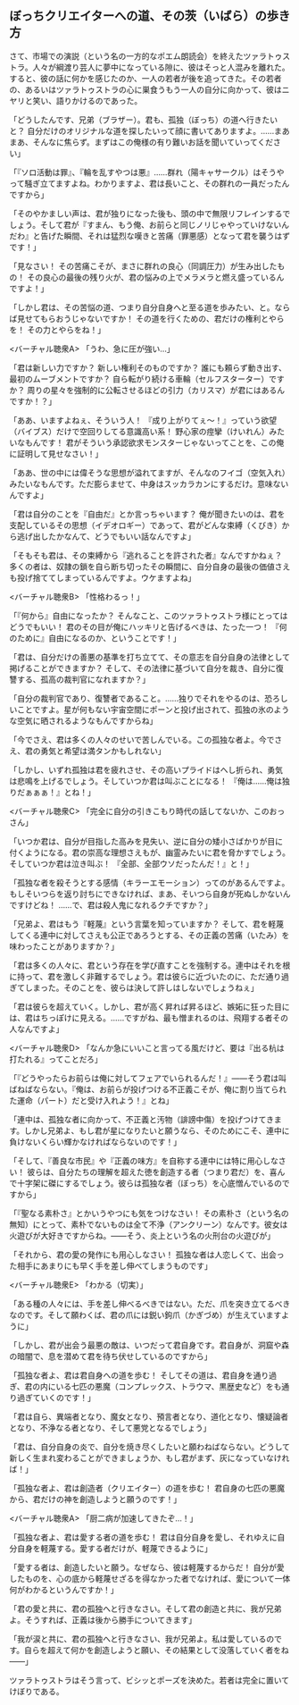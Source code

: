 ## ぼっちクリエイターへの道、その茨（いばら）の歩き方

さて、市場での演説（という名の一方的なポエム朗読会）を終えたツァラトゥストラ。人々が綱渡り芸人に夢中になっている隙に、彼はそっと人混みを離れた。すると、彼の話に何かを感じたのか、一人の若者が後を追ってきた。その若者の、あるいはツァラトゥストラの心に巣食うもう一人の自分に向かって、彼はニヤリと笑い、語りかけるのであった。

「どうしたんです、兄弟（ブラザー）。君も、孤独（ぼっち）の道へ行きたいと？ 自分だけのオリジナルな道を探したいって顔に書いてありますよ。……まあまあ、そんなに焦らず。まずはこの俺様の有り難いお話を聞いていってください」

「『ソロ活動は罪』、『輪を乱すやつは悪』……群れ（陽キャサークル）はそうやって騒ぎ立てますよね。わかりますよ、君は長いこと、その群れの一員だったんですから」

「そのやかましい声は、君が独りになった後も、頭の中で無限リフレインするでしょう。そして君が『すまん、もう俺、お前らと同じノリじゃやっていけないんだわ』と告げた瞬間、それは猛烈な嘆きと苦痛（罪悪感）となって君を襲うはずです！」

「見なさい！ その苦痛こそが、まさに群れの良心（同調圧力）が生み出したもの！ その良心の最後の残り火が、君の悩みの上でメラメラと燃え盛っているんですよ！」

「しかし君は、その苦悩の道、つまり自分自身へと至る道を歩みたい、と。ならば見せてもらおうじゃないですか！ その道を行くための、君だけの権利とやらを！ その力とやらをね！」

<バーチャル聴衆A> 「うわ、急に圧が強い…」

「君は新しい力ですか？ 新しい権利そのものですか？ 誰にも頼らず動き出す、最初のムーブメントですか？ 自ら転がり続ける車輪（セルフスターター）ですか？ 周りの星々を強制的に公転させるほどの引力（カリスマ）が君にはあるんですか！？」

「ああ、いますよねぇ、そういう人！ 『成り上がりてぇ～！』っていう欲望（バイブス）だけで空回りしてる意識高い系！ 野心家の痙攣（けいれん）みたいなもんです！ 君がそういう承認欲求モンスターじゃないってことを、この俺に証明して見せなさい！」

「ああ、世の中には偉そうな思想が溢れてますが、そんなのフイゴ（空気入れ）みたいなもんです。ただ膨らませて、中身はスッカラカンにするだけ。意味ないんですよ」

「君は自分のことを『自由だ』とか言っちゃいます？ 俺が聞きたいのは、君を支配しているその思想（イデオロギー）であって、君がどんな束縛（くびき）から逃げ出したかなんて、どうでもいい話なんですよ」

「そもそも君は、その束縛から『逃れることを許された者』なんですかねぇ？ 多くの者は、奴隷の鎖を自ら断ち切ったその瞬間に、自分自身の最後の価値さえも投げ捨ててしまっているんですよ。ウケますよね」

<バーチャル聴衆B> 「性格わるっ！」

「『何から』自由になったか？ そんなこと、このツァラトゥストラ様にとってはどうでもいい！ 君のその目が俺にハッキリと告げるべきは、たった一つ！ 『何のために』自由になるのか、ということです！」

「君は、自分だけの善悪の基準を打ち立てて、その意志を自分自身の法律として掲げることができますか？ そして、その法律に基づいて自分を裁き、自分に復讐する、孤高の裁判官になれますか？」

「自分の裁判官であり、復讐者であること。……独りでそれをやるのは、恐ろしいことですよ。星が何もない宇宙空間にポーンと投げ出されて、孤独の氷のような空気に晒されるようなもんですからね」

「今でさえ、君は多くの人々のせいで苦しんでいる。この孤独な者よ。今でさえ、君の勇気と希望は満タンかもしれない」

「しかし、いずれ孤独は君を疲れさせ、その高いプライドはへし折られ、勇気は悲鳴を上げるでしょう。そしていつか君は叫ぶことになる！ 『俺は……俺は独りだぁぁぁ！』とね！」

<バーチャル聴衆C> 「完全に自分の引きこもり時代の話してないか、このおっさん」

「いつか君は、自分が目指した高みを見失い、逆に自分の矮小さばかりが目に付くようになる。君の崇高な理想さえもが、幽霊みたいに君を脅かすでしょう。そしていつか君は泣き叫ぶ！ 『全部、全部ウソだったんだ！』と！」

「孤独な者を殺そうとする感情（キラーエモーション）ってのがあるんですよ。もしそいつらを返り討ちにできなければ、まあ、そいつら自身が死ぬしかないんですけどね！ ……で、君は殺人鬼になれるクチですか？」

「兄弟よ、君はもう『軽蔑』という言葉を知っていますか？ そして、君を軽蔑してくる連中に対してさえも公正であろうとする、その正義の苦痛（いたみ）を味わったことがありますか？」

「君は多くの人々に、君という存在を学び直すことを強制する。連中はそれを根に持って、君を激しく非難するでしょう。君は彼らに近づいたのに、ただ通り過ぎてしまった。そのことを、彼らは決して許しはしないでしょうねぇ」

「君は彼らを超えていく。しかし、君が高く昇れば昇るほど、嫉妬に狂った目には、君はちっぽけに見える。……ですがね、最も憎まれるのは、飛翔する者その人なんですよ」

<バーチャル聴衆D> 「なんか急にいいこと言ってる風だけど、要は『出る杭は打たれる』ってことだろ」

「『どうやったらお前らは俺に対してフェアでいられるんだ！』――そう君は叫ばねばならない。『俺は、お前らが投げつける不正義こそが、俺に割り当てられた運命（パート）だと受け入れよう！』とね」

「連中は、孤独な者に向かって、不正義と汚物（誹謗中傷）を投げつけてきます。しかし兄弟よ、もし君が星になりたいと願うなら、そのためにこそ、連中に負けないくらい輝かなければならないのです！」

「そして、『善良な市民』や『正義の味方』を自称する連中には特に用心しなさい！ 彼らは、自分たちの理解を超えた徳を創造する者（つまり君だ）を、喜んで十字架に磔にするでしょう。彼らは孤独な者（ぼっち）を心底憎んでいるのですから」

「『聖なる素朴さ』とかいうやつにも気をつけなさい！ その素朴さ（という名の無知）にとって、素朴でないものは全て不浄（アンクリーン）なんです。彼女は火遊びが大好きですからね。――そう、炎上という名の火刑台の火遊びが」

「それから、君の愛の発作にも用心しなさい！ 孤独な者は人恋しくて、出会った相手にあまりにも早く手を差し伸べてしまうものです」

<バーチャル聴衆E> 「わかる（切実）」

「ある種の人々には、手を差し伸べるべきではない。ただ、爪を突き立てるべきなのです。そして願わくば、君の爪には鋭い鉤爪（かぎづめ）が生えていますように」

「しかし、君が出会う最悪の敵は、いつだって君自身です。君自身が、洞窟や森の暗闇で、息を潜めて君を待ち伏せしているのですから」

「孤独な者よ、君は君自身への道を歩む！ そしてその道は、君自身を通り過ぎ、君の内にいる七匹の悪魔（コンプレックス、トラウマ、黒歴史など）をも通り過ぎていくのです！」

「君は自ら、異端者となり、魔女となり、預言者となり、道化となり、懐疑論者となり、不浄なる者となり、そして悪党となるでしょう」

「君は、自分自身の炎で、自分を焼き尽くしたいと願わねばならない。どうして新しく生まれ変わることができましょうか、もし君がまず、灰になっていなければ！」

「孤独な者よ、君は創造者（クリエイター）の道を歩む！ 君自身の七匹の悪魔から、君だけの神を創造しようと願うのです！」

<バーチャル聴衆A> 「厨二病が加速してきたぞ…！」

「孤独な者よ、君は愛する者の道を歩む！ 君は自分自身を愛し、それゆえに自分自身を軽蔑する。愛する者だけが、軽蔑できるように」

「愛する者は、創造したいと願う。なぜなら、彼は軽蔑するからだ！ 自分が愛したものを、心の底から軽蔑せざるを得なかった者でなければ、愛について一体何がわかるというんですか！」

「君の愛と共に、君の孤独へと行きなさい。そして君の創造と共に、我が兄弟よ。そうすれば、正義は後から勝手についてきます」

「我が涙と共に、君の孤独へと行きなさい、我が兄弟よ。私は愛しているのです。自らを超えて何かを創造しようと願い、その結果として没落していく者をね――」

ツァラトゥストラはそう言って、ビシッとポーズを決めた。若者は完全に置いてけぼりである。
